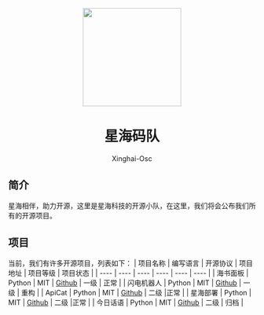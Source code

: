 <div align="center">
<img src="https://avatars.githubusercontent.com/u/164056178" width="200px"></img>
</a>
<h1>星海码队</h1>
<p>Xinghai-Osc</p>
</div>

## 简介
星海相伴，助力开源，这里是星海科技的开源小队，在这里，我们将会公布我们所有的开源项目。

## 项目
当前，我们有许多开源项目，列表如下：
|  项目名称   | 编写语言  | 开源协议  | 项目地址  | 项目等级  | 项目状态  |
|  ----  | ----  | ----  | ----  | ----  | ----  |
| 海书面板  | Python | MIT | [Github](https://github.com/seabook-panel) | 一级 | 正常 |
| 闪电机器人  | Python | MIT | [Github](https://github.com/LightningRobot) | 一级 | 重构 |
| ApiCat  | Python | MIT | [Github](https://github.com/xinghai-osc/apicat) | 二级 |正常 |
| 星海部署  | Python | MIT | [Github](https://github.com/xinghai-osc/xinghai-deploy) | 二级 |正常 |
| 今日话语  | Python | MIT | [Github](https://github.com/xinghai-osc/todaydiscourse/) | 二级 | 归档 |
